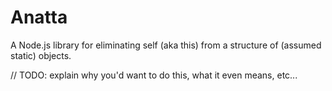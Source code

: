 # Anatta

A Node.js library for eliminating self (aka this) from a structure of (assumed
static) objects.

// TODO: explain why you'd want to do this, what it even means, etc...
